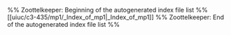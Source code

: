 %% Zoottelkeeper: Beginning of the autogenerated index file list  %%
 [[uiuc/c3-435/mp1/_Index_of_mp1|_Index_of_mp1]]
%% Zoottelkeeper: End of the autogenerated index file list  %%
